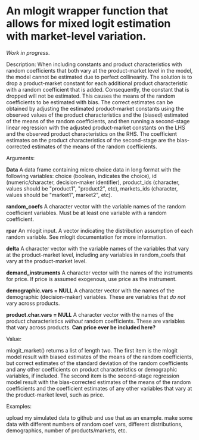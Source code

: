 # An mlogit wrapper function that allows for mixed logit estimation with market-level variation.

*Work in progress*. 

Description: When including constants and product characteristics with random coefficients that both vary at the product-market level in the model, the model cannot be estimated due to perfect collinearity. The solution is to drop a product-market constant for each additional product characteristic with a random coefficient that is added. Consequently, the constant that is dropped will not be estimated. This causes the means of the random coefficients to be estimated with bias. The correct estimates can be obtained by adjusting the estimated product-market constants using the observed values of the product characteristics and the (biased) estimated of the means of the random coefficients, and then running a second-stage linear regression with the adjusted product-market constants on the LHS and the observed product characteristics on the RHS. The coefficient estimates on the product characteristics of the second-stage are the bias-corrected estimates of the means of the random coefficients.

Arguments:

**Data** A data frame containing micro choice data in long format with the following variables: choice (boolean, indicates the choice), id (numeric/character, decision-maker identifier), product_ids (character, values should be "product1", "product2", etc), markets_ids (character, values should be "market1", market2", etc).

**random_coefs** A character vector with the variable names of the random coefficient variables. Must be at least one variable with a random coefficient.

**rpar** An mlogit input. A vector indicating the distribution assumption of each random variable. See mlogit documentation for more information.

**delta** A character vector with the variable names of the variables that vary at the product-market level, including any variables in random_coefs that vary at the product-market level.

**demand_instruments** A character vector with the names of the instruments for price. If price is assumed exogenous, use price as the instrument. 

**demographic.vars = NULL** A character vector with the names of the demographic (decision-maker) variables. These are variables that _do not_ vary across products.

**product.char.vars = NULL** A character vector with the names of the product characteristics _without_ random coefficients. These are variables that vary across products. **Can price ever be included here?**

Value:

mlogit_market() returns a list of length two. The first item is the mlogit model result with biased estimates of the means of the random coefficients, but correct estimates of the standard deviation of the random coefficients and any other coefficients on product characteristics or demographic variables, if included. The second item is the second-stage regression model result with the bias-corrected estimates of the means of the random coefficients and the coefficient estimates of any other variables that vary at the product-market level, such as price.

Examples:

upload my simulated data to github and use that as an example. make some data with different numbers of random coef vars, different distributions, demographics, number of products/markets, etc.
